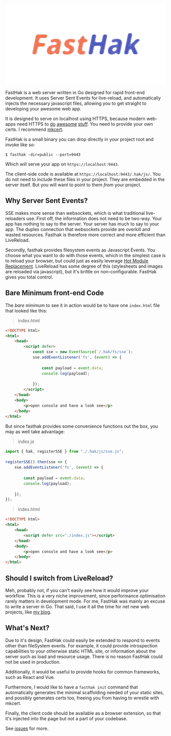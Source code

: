 <img style="opacity: 0.75" src="fast_hak.png" alt="FastHak" title="FastHak" />

FastHak is a web server written in Go designed for rapid front-end development. It uses Server Sent Events for live-reload, and automatically injects the necessary javascript files, allowing you to get straight to developing your awesome web app.

It is designed to serve on localhost using HTTPS, because modern web-apps need HTTPS to [do](https://developer.mozilla.org/en-US/docs/Web/API/Server-sent_events/Using_server-sent_events#sending_events_from_the_server) [awesome](https://developer.mozilla.org/en-US/docs/Web/API/Web_Workers_API#specifications) [stuff](https://developer.mozilla.org/en-US/docs/Web/API/WebRTC_API). You need to provide your own certs. I recommend [mkcert](https://github.com/FiloSottile/mkcert#readme).

FastHak is a small binary you can drop directly in your project root and invoke like so:

```
$ fasthak -dir=public --port=9443
```

Which will serve your app on `https://localhost:9443`.

The client-side code is available at `https://localhost:9443/.hak/js/`. You do not need to include these files in your project. They are embedded in the server itself. But you will want to point to them _from_ your project.


## Why Server Sent Events?

SSE makes more sense than websockets, which is what traditional live-reloaders use. First off, the information does not need to be two-way. Your app has nothing to say to the server. Your server has much to say to your app. The duplex connection that websockets provide are overkill and wasted resources. Fasthak is therefore more correct and more efficient than LiveReload.

Secondly, fasthak provides filesystem events as Javascript Events. You choose what you want to do with those events, which in the simplest case is to reload your browser, but could just as easily leverage [Hot Module Replacement](https://blog.bitsrc.io/webpacks-hot-module-replacement-feature-explained-43c13b169986). LiveReload has some degree of this (stylesheets and images are reloaded via javascript), but it's brittle on non-configurable. FastHak gives you total control.

## Bare Minimum front-end Code

The _bare_ minimum to see it in action would be to have one `index.html` file that looked like this:

> index.html
```html
<!DOCTYPE html>
<html>
    <head>
        <script defer>
            const sse = new EventSource(`/.hak/fs/sse`);
            sse.addEventListener('fs', (event) => {

                const payload = event.data;
                console.log(payload);

            });
        </script>
    </head>
    <body>
        <p>open console and have a look see</p>
    </body>
</html>
```

But since fasthak provides some convenience functions out the box, you may as well take advantage:

> index.js
```js
import { hak, registerSSE } from "./.hak/js/sse.js";

registerSSE().then(sse => {
    sse.addEventListener('fs', (event) => {

        const payload = event.data;
        console.log(payload);
    
    }); 
});
```
> index.html
```html
<!DOCTYPE html>
<html>
    <head>
        <script defer src="./index.js"></script>
    </head>
    <body>
        <p>open console and have a look see</p>
    </body>
</html>
```

## Should I switch from LiveReload?

Meh, probably not, if you can't easily see how it would improve your workflow. This is a very niche improvement, since performance optimisation rarely matters in development mode. For me, FastHak was mainly an excuse to write a server in Go. That said, I use it all the time for net new web projects, like [my blog](https://www.seanmacdonald.ca).

## What's Next?

Due to it's design, FastHak could easily be extended to respond to events other than fileSystem events. For example, it could provide introspection capabilities to your otherwise static HTML site, or information about the server such as load and resource usage. There is no reason FastHak could not be used in production.

Additionally, it would be useful to provide hooks for common frameworks, such as React and Vue.

Furthermore, I would like to have a `fasthak init` command that automatically generates the minimal scaffolding needed of your static sites, and possibly generates certs too, freeing you from having to wrestle with mkcert.

Finally, the client code should be available as a browser extension, so that it's injected into the page but not a part of your codebase.

See [issues](https://github.com/sean9999/fasthak/issues) for more.
